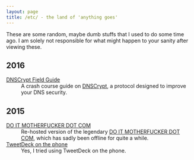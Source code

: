 ```yaml
---
layout: page
title: /etc/ - the land of 'anything goes'
---
```


These are some random, maybe dumb stuffs that I used to do some time ago. I am solely not responsible for what might happen to your sanity after viewing these.

## 2016

<dl>
  <dt><a href="{{ site.baseurl }}/etc/dnscrypt">DNSCrypt Field Guide</a></dt>
  <dd>A crash course guide on <a href="https://dnscrypt.org/">DNSCrypt</a>, a protocol designed to improve your DNS security.</dd>
</dl>

## 2015

<dl>
  <dt><a href="{{ site.baseurl }}/doitmotherfucker">DO IT MOTHERFUCKER DOT COM</a></dt>
  <dd>Re-hosted version of the legendary <a href="http://www.doitmotherfucker.com/">DO IT MOTHERFUCKER DOT COM</a>, which has sadly been offline for quite a while.</dd>
  <dt><a href="{{ site.baseurl }}/etc/tweetdeck-mobile">TweetDeck on the phone</a></dt>
  <dd>Yes, I tried using TweetDeck on the phone.</dd>
</dl>
